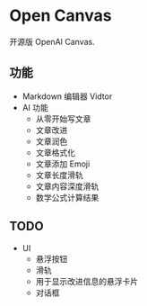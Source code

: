 # Open Canvas

开源版 OpenAI Canvas.

## 功能

- Markdown 编辑器 Vidtor
- AI 功能
  - 从零开始写文章
  - 文章改进
  - 文章润色
  - 文章格式化
  - 文章添加 Emoji
  - 文章长度滑轨
  - 文章内容深度滑轨
  - 数学公式计算结果


## TODO

- UI
  - 悬浮按钮
  - 滑轨
  - 用于显示改进信息的悬浮卡片
  - 对话框